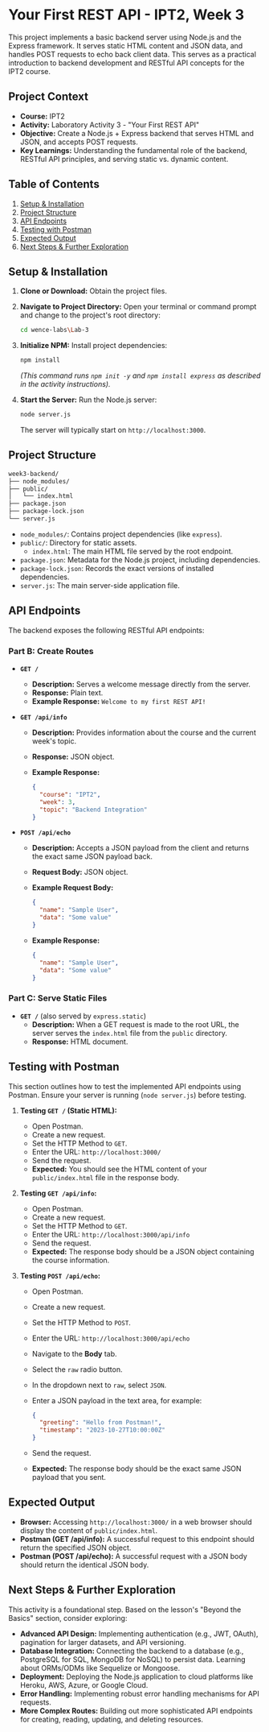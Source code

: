 # Your First REST API - IPT2, Week 3

This project implements a basic backend server using Node.js and the Express framework. It serves static HTML content and JSON data, and handles POST requests to echo back client data. This serves as a practical introduction to backend development and RESTful API concepts for the IPT2 course.

## Project Context

* **Course:** IPT2
* **Activity:** Laboratory Activity 3 - "Your First REST API"
* **Objective:** Create a Node.js + Express backend that serves HTML and JSON, and accepts POST requests.
* **Key Learnings:** Understanding the fundamental role of the backend, RESTful API principles, and serving static vs. dynamic content.

## Table of Contents

1. [Setup & Installation](#setup--installation)
2. [Project Structure](#project-structure)
3. [API Endpoints](#api-endpoints)
4. [Testing with Postman](#testing-with-postman)
5. [Expected Output](#expected-output)
6. [Next Steps & Further Exploration](#next-steps--further-exploration)

## Setup & Installation

1. **Clone or Download:** Obtain the project files.
2. **Navigate to Project Directory:** Open your terminal or command prompt and change to the project's root directory:

    ```bash
    cd wence-labs\Lab-3
    ```

3. **Initialize NPM:** Install project dependencies:

    ```bash
    npm install
    ```

    *(This command runs `npm init -y` and `npm install express` as described in the activity instructions).*
4. **Start the Server:** Run the Node.js server:

    ```bash
    node server.js
    ```

    The server will typically start on `http://localhost:3000`.

## Project Structure

```txt
week3-backend/
├── node_modules/
├── public/
│   └── index.html
├── package.json
├── package-lock.json
└── server.js
```

* `node_modules/`: Contains project dependencies (like `express`).
* `public/`: Directory for static assets.
  * `index.html`: The main HTML file served by the root endpoint.
* `package.json`: Metadata for the Node.js project, including dependencies.
* `package-lock.json`: Records the exact versions of installed dependencies.
* `server.js`: The main server-side application file.

## API Endpoints

The backend exposes the following RESTful API endpoints:

### **Part B: Create Routes**

* **`GET /`**
  * **Description:** Serves a welcome message directly from the server.
  * **Response:** Plain text.
  * **Example Response:** `Welcome to my first REST API!`

* **`GET /api/info`**
  * **Description:** Provides information about the course and the current week's topic.
  * **Response:** JSON object.
  * **Example Response:**

      ```json
      {
        "course": "IPT2",
        "week": 3,
        "topic": "Backend Integration"
      }
      ```

* **`POST /api/echo`**
  * **Description:** Accepts a JSON payload from the client and returns the exact same JSON payload back.
  * **Request Body:** JSON object.
  * **Example Request Body:**

      ```json
      {
        "name": "Sample User",
        "data": "Some value"
      }
      ```

  * **Example Response:**

      ```json
      {
        "name": "Sample User",
        "data": "Some value"
      }
      ```

### **Part C: Serve Static Files**

* **`GET /`** (also served by `express.static`)
  * **Description:** When a GET request is made to the root URL, the server serves the `index.html` file from the `public` directory.
  * **Response:** HTML document.

## Testing with Postman

This section outlines how to test the implemented API endpoints using Postman. Ensure your server is running (`node server.js`) before testing.

1. **Testing `GET /` (Static HTML):**
    * Open Postman.
    * Create a new request.
    * Set the HTTP Method to `GET`.
    * Enter the URL: `http://localhost:3000/`
    * Send the request.
    * **Expected:** You should see the HTML content of your `public/index.html` file in the response body.

2. **Testing `GET /api/info`:**
    * Open Postman.
    * Create a new request.
    * Set the HTTP Method to `GET`.
    * Enter the URL: `http://localhost:3000/api/info`
    * Send the request.
    * **Expected:** The response body should be a JSON object containing the course information.

3. **Testing `POST /api/echo`:**
    * Open Postman.
    * Create a new request.
    * Set the HTTP Method to `POST`.
    * Enter the URL: `http://localhost:3000/api/echo`
    * Navigate to the **Body** tab.
    * Select the `raw` radio button.
    * In the dropdown next to `raw`, select `JSON`.
    * Enter a JSON payload in the text area, for example:

        ```json
        {
          "greeting": "Hello from Postman!",
          "timestamp": "2023-10-27T10:00:00Z"
        }
        ```

    * Send the request.
    * **Expected:** The response body should be the exact same JSON payload that you sent.

## Expected Output

* **Browser:** Accessing `http://localhost:3000/` in a web browser should display the content of `public/index.html`.
* **Postman (GET /api/info):** A successful request to this endpoint should return the specified JSON object.
* **Postman (POST /api/echo):** A successful request with a JSON body should return the identical JSON body.

## Next Steps & Further Exploration

This activity is a foundational step. Based on the lesson's "Beyond the Basics" section, consider exploring:

* **Advanced API Design:** Implementing authentication (e.g., JWT, OAuth), pagination for larger datasets, and API versioning.
* **Database Integration:** Connecting the backend to a database (e.g., PostgreSQL for SQL, MongoDB for NoSQL) to persist data. Learning about ORMs/ODMs like Sequelize or Mongoose.
* **Deployment:** Deploying the Node.js application to cloud platforms like Heroku, AWS, Azure, or Google Cloud.
* **Error Handling:** Implementing robust error handling mechanisms for API requests.
* **More Complex Routes:** Building out more sophisticated API endpoints for creating, reading, updating, and deleting resources.
